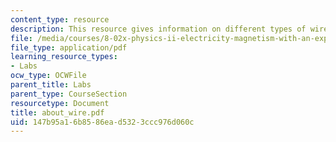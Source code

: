 ```yaml
---
content_type: resource
description: This resource gives information on different types of wire.
file: /media/courses/8-02x-physics-ii-electricity-magnetism-with-an-experimental-focus-spring-2005/147b95a16b8586ead5323ccc976d060c_about_wire.pdf
file_type: application/pdf
learning_resource_types:
- Labs
ocw_type: OCWFile
parent_title: Labs
parent_type: CourseSection
resourcetype: Document
title: about_wire.pdf
uid: 147b95a1-6b85-86ea-d532-3ccc976d060c
---
```


